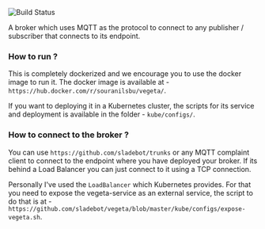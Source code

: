 ![Build Status](https://travis-ci.com/sladebot/vegeta.svg?token=zxUVizLppNAh1hvbquCT&branch=master)


A broker which uses MQTT as the protocol to connect to any publisher / subscriber that connects to its endpoint. 

### How to run ?

This is completely dockerized and we encourage you to use the docker image to run it. The docker image is available at - `https://hub.docker.com/r/souranilsbu/vegeta/`. 

If you want to deploying it in a Kubernetes cluster, the scripts for its service and deployment is available in the folder - `kube/configs/`.

### How to connect to the broker ?

You can use `https://github.com/sladebot/trunks` or any MQTT complaint client to connect to the endpoint where you have deployed your broker. If its behind a Load Balancer you can just connect to it using a TCP connection. 

Personally I've used the `LoadBalancer` which Kubernetes provides. For that you need to expose the vegeta-service as an external service, the script to do that is at - `https://github.com/sladebot/vegeta/blob/master/kube/configs/expose-vegeta.sh`.
